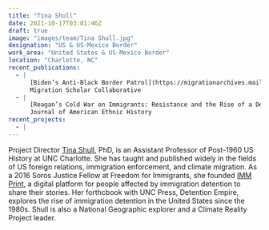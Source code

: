 ```yaml
---
title: "Tina Shull"
date: 2021-10-17T03:01:46Z
draft: true
image: "images/team/Tina Shull.jpg"
designation: "US & US-Mexico Border"
work_area: "United States & US-Mexico Border"
location: "Charlotte, NC"
recent_publications:
  - |
      [Biden’s Anti-Black Border Patrol](https://migrationarchives.mailchimpsites.com/october-1-2021), 
      Migration Scholar Collaborative
  - |
      [Reagan’s Cold War on Immigrants: Resistance and the Rise of a Detention Regime, 1980-1981](https://www.jstor.org/stable/10.5406/jamerethnhist.40.2.0005#:~:text=Reagan's%20%E2%80%9CCold%20War%20on%20immigrants,detention%20system%E2%80%94%20sparked%20mass%20resistance), 
      Journal of American Ethnic History
recent_projects:
  - |
---
```


Project Director [Tina Shull](http://kristinashull.com/), PhD, is an Assistant Professor of Post-1960 US History at UNC Charlotte.
She has taught and published widely in the fields of US foreign relations, immigration enforcement, and climate migration.
As a 2016 Soros Justice Fellow at Freedom for Immigrants, she founded [IMM Print](https://imm-print.com/), a digital platform for people affected by immigration detention to share their stories.
Her forthcbook with UNC Press, Detention Empire, explores the rise of immigration detention in the United States since the 1980s.
Shull is also a National Geographic explorer and a Climate Reality Project leader.
